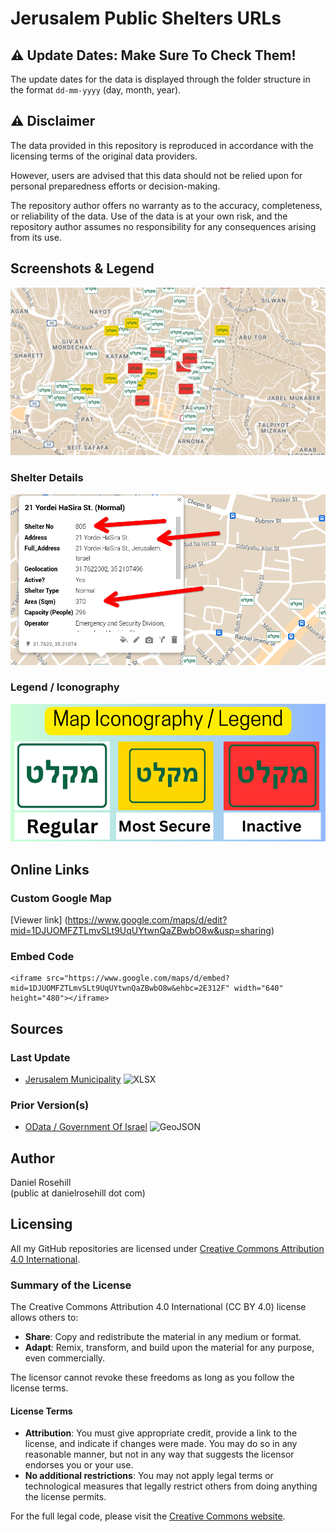 # Jerusalem Public Shelters URLs

## ⚠️ Update Dates: Make Sure To Check Them!

The update dates for the data is displayed through the folder structure in the format `dd-mm-yyyy` (day, month, year).

## ⚠️ Disclaimer

The data provided in this repository is reproduced in accordance with the licensing terms of the original data providers. 

However, users are advised that this data should not be relied upon for personal preparedness efforts or decision-making. 

The repository author offers no warranty as to the accuracy, completeness, or reliability of the data. Use of the data is at your own risk, and the repository author assumes no responsibility for any consequences arising from its use.

## Screenshots & Legend

![1](/images/screenshots/1.png)

### Shelter Details

![2](/images/screenshots/2.png)

### Legend / Iconography

![Legend](/images/legend.png)

## Online Links 

### Custom Google Map

[Viewer link]
(https://www.google.com/maps/d/edit?mid=1DJUOMFZTLmvSLt9UqUYtwnQaZBwbO8w&usp=sharing)

### Embed Code

```
<iframe src="https://www.google.com/maps/d/embed?mid=1DJUOMFZTLmvSLt9UqUYtwnQaZBwbO8w&ehbc=2E312F" width="640" height="480"></iframe>
```


## Sources

### Last Update

- [Jerusalem Municipality](https://www.jerusalem.muni.il/he/residents/security/shelters/) ![XLSX](https://img.shields.io/badge/XLSX-%2300BFFF.svg?style=flat-square&logo=microsoft-excel&logoColor=white)


### Prior Version(s)

- [OData / Government Of Israel](https://www.odata.org.il/dataset/jerusalem_dgpsync_public-shelters/resource/8ae9147b-e44b-4401-b79a-bf8a168ae4be) ![GeoJSON](https://img.shields.io/badge/GeoJSON-%23FFD700.svg?style=flat-square&logo=geojson)  


 ## Author
 
 Daniel Rosehill  
 (public at danielrosehill dot com)
 
 ## Licensing
 
 All my GitHub repositories are licensed under [Creative Commons Attribution 4.0 International](https://creativecommons.org/licenses/by/4.0/).
 
 ### Summary of the License
 The Creative Commons Attribution 4.0 International (CC BY 4.0) license allows others to:
 - **Share**: Copy and redistribute the material in any medium or format.
 - **Adapt**: Remix, transform, and build upon the material for any purpose, even commercially.
 
 The licensor cannot revoke these freedoms as long as you follow the license terms.
 
 #### License Terms
 - **Attribution**: You must give appropriate credit, provide a link to the license, and indicate if changes were made. You may do so in any reasonable manner, but not in any way that suggests the licensor endorses you or your use.
 - **No additional restrictions**: You may not apply legal terms or technological measures that legally restrict others from doing anything the license permits.
 
 For the full legal code, please visit the [Creative Commons website](https://creativecommons.org/licenses/by/4.0/legalcode).